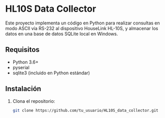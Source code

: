 # HL10S Data Collector

Este proyecto implementa un código en Python para realizar consultas en modo ASCII vía RS-232 al dispositivo HouseLink HL-10S, y almacenar los datos en una base de datos SQLite local en Windows.

## Requisitos

- Python 3.6+
- pyserial
- sqlite3 (incluido en Python estándar)

## Instalación

1. Clona el repositorio:
   ```bash
   git clone https://github.com/tu_usuario/HL10S_data_collector.git
